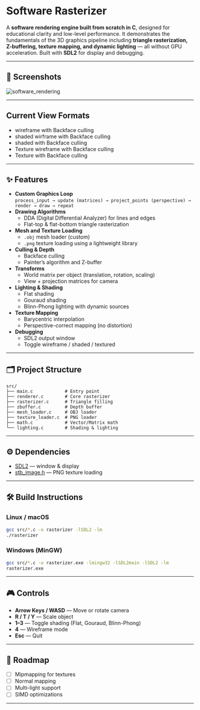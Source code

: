 # Software Rasterizer

A **software rendering engine built from scratch in C**, designed for educational clarity and low-level performance. It demonstrates the fundamentals of the 3D graphics pipeline including **triangle rasterization, Z-buffering, texture mapping, and dynamic lighting** — all without GPU acceleration. Built with **SDL2** for display and debugging.

---

## 📸 Screenshots

![software_rendering](https://github.com/user-attachments/assets/563dc044-409e-4d78-9769-efdfd6fbc654)

---

## Current View Formats
- wireframe with Backface culling
- shaded wirframe with Backface culling
- shaded with Backface culling
- Texture wireframe with Backface culling
- Texture with Backface culling

---

## ✨ Features

- **Custom Graphics Loop**  
  `process_input → update (matrices) → project_points (perspective) → render → draw → repeat`
- **Drawing Algorithms**
  - DDA (Digital Differential Analyzer) for lines and edges
  - Flat-top & flat-bottom triangle rasterization
- **Mesh and Texture Loading**
  - `.obj` mesh loader (custom)
  - `.png` texture loading using a lightweight library
- **Culling & Depth**
  - Backface culling
  - Painter’s algorithm and Z-buffer
- **Transforms**
  - World matrix per object (translation, rotation, scaling)
  - View + projection matrices for camera
- **Lighting & Shading**
  - Flat shading
  - Gouraud shading
  - Blinn-Phong lighting with dynamic sources
- **Texture Mapping**
  - Barycentric interpolation
  - Perspective-correct mapping (no distortion)
- **Debugging**
  - SDL2 output window
  - Toggle wireframe / shaded / textured

---

## 🗂️ Project Structure

~~~
src/
├── main.c            # Entry point
├── renderer.c        # Core rasterizer
├── rasterizer.c      # Triangle filling
├── zbuffer.c         # Depth buffer
├── mesh_loader.c     # OBJ loader
├── texture_loader.c  # PNG loader
├── math.c            # Vector/Matrix math
└── lighting.c        # Shading & lighting
~~~

---

## ⚙️ Dependencies

- [SDL2](https://www.libsdl.org/) — window & display
- [stb_image.h](https://github.com/nothings/stb) — PNG texture loading

---

## 🛠️ Build Instructions

### Linux / macOS
~~~bash
gcc src/*.c -o rasterizer -lSDL2 -lm
./rasterizer
~~~

### Windows (MinGW)
~~~bash
gcc src/*.c -o rasterizer.exe -lmingw32 -lSDL2main -lSDL2 -lm
rasterizer.exe
~~~

---

## 🎮 Controls

- **Arrow Keys / WASD** — Move or rotate camera
- **R / T / Y** — Scale object
- **1–3** — Toggle shading (Flat, Gouraud, Blinn-Phong)
- **4** — Wireframe mode
- **Esc** — Quit

---

## 🚀 Roadmap

- [ ] Mipmapping for textures
- [ ] Normal mapping
- [ ] Multi-light support
- [ ] SIMD optimizations

---
